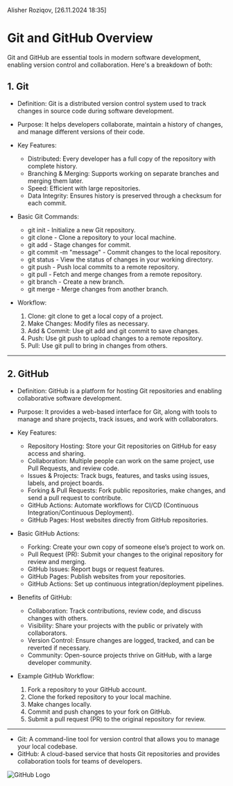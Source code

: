 Alisher Roziqov, [26.11.2024 18:35]
# Git and GitHub Overview

Git and GitHub are essential tools in modern software development, enabling version control and collaboration. Here's a breakdown of both:

## 1. Git

- Definition: Git is a distributed version control system used to track changes in source code during software development.
- Purpose: It helps developers collaborate, maintain a history of changes, and manage different versions of their code.
- Key Features:
  - Distributed: Every developer has a full copy of the repository with complete history.
  - Branching & Merging: Supports working on separate branches and merging them later.
  - Speed: Efficient with large repositories.
  - Data Integrity: Ensures history is preserved through a checksum for each commit.
  
- Basic Git Commands:
  - git init - Initialize a new Git repository.
  - git clone <repo-url> - Clone a repository to your local machine.
  - git add <file> - Stage changes for commit.
  - git commit -m "message" - Commit changes to the local repository.
  - git status - View the status of changes in your working directory.
  - git push - Push local commits to a remote repository.
  - git pull - Fetch and merge changes from a remote repository.
  - git branch <branch-name> - Create a new branch.
  - git merge <branch-name> - Merge changes from another branch.

- Workflow:
  1. Clone: git clone to get a local copy of a project.
  2. Make Changes: Modify files as necessary.
  3. Add & Commit: Use git add and git commit to save changes.
  4. Push: Use git push to upload changes to a remote repository.
  5. Pull: Use git pull to bring in changes from others.

---

## 2. GitHub

- Definition: GitHub is a platform for hosting Git repositories and enabling collaborative software development.
- Purpose: It provides a web-based interface for Git, along with tools to manage and share projects, track issues, and work with collaborators.
  
- Key Features:
  - Repository Hosting: Store your Git repositories on GitHub for easy access and sharing.
  - Collaboration: Multiple people can work on the same project, use Pull Requests, and review code.
  - Issues & Projects: Track bugs, features, and tasks using issues, labels, and project boards.
  - Forking & Pull Requests: Fork public repositories, make changes, and send a pull request to contribute.
  - GitHub Actions: Automate workflows for CI/CD (Continuous Integration/Continuous Deployment).
  - GitHub Pages: Host websites directly from GitHub repositories.

- Basic GitHub Actions:
  - Forking: Create your own copy of someone else’s project to work on.
  - Pull Request (PR): Submit your changes to the original repository for review and merging.
  - GitHub Issues: Report bugs or request features.
  - GitHub Pages: Publish websites from your repositories.
  - GitHub Actions: Set up continuous integration/deployment pipelines.

- Benefits of GitHub:
  - Collaboration: Track contributions, review code, and discuss changes with others.
  - Visibility: Share your projects with the public or privately with collaborators.
  - Version Control: Ensure changes are logged, tracked, and can be reverted if necessary.
  - Community: Open-source projects thrive on GitHub, with a large developer community.

- Example GitHub Workflow:
  1. Fork a repository to your GitHub account.
  2. Clone the forked repository to your local machine.
  3. Make changes locally.
  4. Commit and push changes to your fork on GitHub.
  5. Submit a pull request (PR) to the original repository for review.

---



- Git: A command-line tool for version control that allows you to manage your local codebase.
- GitHub: A cloud-based service that hosts Git repositories and provides collaboration tools for teams of developers.


 ![GitHub Logo](https://github.githubassets.com/images/modules/logos_page/GitHub-Mark.png)
